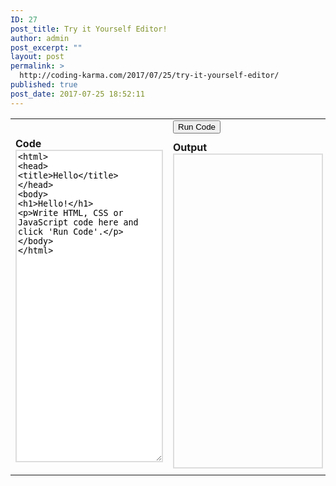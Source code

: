 ```yaml
---
ID: 27
post_title: Try it Yourself Editor!
author: admin
post_excerpt: ""
layout: post
permalink: >
  http://coding-karma.com/2017/07/25/try-it-yourself-editor/
published: true
post_date: 2017-07-25 18:52:11
---
```


 
<style type="text/css">
    textarea, iframe {
       border: 2px solid #ddd;
       height: 500px;
       width: 100%;	  
    }
</style>

<table width="100%" border="0" cellspacing="5" cellpadding="5">
    <tr>
        <td width="50%" scope="col">&nbsp;</td>
        <td width="50%" align="left" scope="col">
            <input onclick="runCode();" type="button" value="Run Code">
        </td>
    </tr>
    <tr>
        <td> 
            <form>
                <strong>Code</strong>
                <textarea name="sourceCode" id="sourceCode">
<html>
<head>
<title>Hello</title>
</head>
<body>
<h1>Hello!</h1>
<p>Write HTML, CSS or JavaScript code here and click 'Run Code'.</p>
</body>
</html>
                </textarea>
            </form>
        </td>
        <td><strong>Output</strong><iframe name="targetCode" id="targetCode"></iframe></td>
    </tr>
</table>  

<script type="text/javascript">
	function runCode()
	{
		var content = document.getElementById('sourceCode').value;
		var iframe = document.getElementById('targetCode');
		iframe = (iframe.contentWindow) ? iframe.contentWindow : (iframe.contentDocument.document) ? iframe.contentDocument.document : iframe.contentDocument;
		iframe.document.open();
		iframe.document.write(content);
		iframe.document.close();
		return false;
	}
	runCode();
</script>